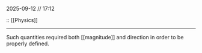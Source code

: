 2025-09-12 // 17:12

:: [[Physics]]

---

Such quantities required both [[magnitude]] and direction in order to be properly defined.